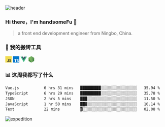 ![header](https://raw.githubusercontent.com/fzq1998/fzq1998/master/header.png)

### Hi there，I'm handsomeFu 👋

> a front end development engineer from Ningbo, China.

### 🔧 我的搬砖工具
<code><img height="20" src="https://raw.githubusercontent.com/github/explore/80688e429a7d4ef2fca1e82350fe8e3517d3494d/topics/javascript/javascript.png" alt="javascript"></code>
<code><img height="20" src="https://raw.githubusercontent.com/github/explore/80688e429a7d4ef2fca1e82350fe8e3517d3494d/topics/typescript/typescript.png" alt="typescript"></code>
<code><img height="20" src="https://raw.githubusercontent.com/github/explore/80688e429a7d4ef2fca1e82350fe8e3517d3494d/topics/vue/vue.png" alt="vue"></code>
<code><img height="20" src="https://raw.githubusercontent.com/github/explore/80688e429a7d4ef2fca1e82350fe8e3517d3494d/topics/nodejs/nodejs.png" alt="nodejs"></code>



### 📊 这周我都写了什么
<!--START_SECTION:waka-->

```txt
Vue.js           6 hrs 31 mins   █████████░░░░░░░░░░░░░░░░   35.94 %
TypeScript       6 hrs 29 mins   █████████░░░░░░░░░░░░░░░░   35.78 %
JSON             2 hrs 5 mins    ███░░░░░░░░░░░░░░░░░░░░░░   11.50 %
JavaScript       1 hr 50 mins    ██▓░░░░░░░░░░░░░░░░░░░░░░   10.14 %
Text             22 mins         ▓░░░░░░░░░░░░░░░░░░░░░░░░   02.08 %
```

<!--END_SECTION:waka-->


![expedition](https://raw.githubusercontent.com/fzq1998/fzq1998/master/expedition.gif)

